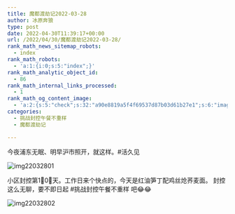 ```yaml
---
title: 魔都渡劫记2022-03-28
author: 冰原奔狼
type: post
date: 2022-04-30T11:39:17+00:00
url: /2022/04/30/魔都渡劫记2022-03-28/
rank_math_news_sitemap_robots:
  - index
rank_math_robots:
  - 'a:1:{i:0;s:5:"index";}'
rank_math_analytic_object_id:
  - 86
rank_math_internal_links_processed:
  - 1
rank_math_og_content_image:
  - 'a:2:{s:5:"check";s:32:"a90e8819a5f4f69537d87b03d61b27e1";s:6:"images";a:0:{}}'
categories:
  - 挑战封控午餐不重样
  - 魔都渡劫记

---
```

今夜浦东无眠、明早沪市照开，就这样。#活久见

<img decoding="async" src="https://i0.wp.com/s2.loli.net/2022/04/30/kgeNCVm8TEBu4Wi.jpg?w=640&#038;ssl=1" alt="img22032801" data-recalc-dims="1" />

小区封控第1⃣️0⃣️天。工作日来个快点的，今天是红油笋丁配鸡丝炝荞麦面。 封控这么无聊，要不即日起 #挑战封控午餐不重样 吧😂😂

<img decoding="async" src="https://i0.wp.com/s2.loli.net/2022/04/30/odtH5gKy4m2Gixp.jpg?w=640&#038;ssl=1" alt="img22032802" data-recalc-dims="1" />
